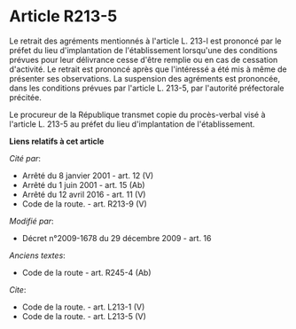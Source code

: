 # Article R213-5

Le retrait des agréments mentionnés à l'article L. 213-l est prononcé par le préfet du lieu d'implantation de l'établissement
lorsqu'une des conditions prévues pour leur délivrance cesse d'être remplie ou en cas de cessation d'activité. Le retrait est
prononcé après que l'intéressé a été mis à même de présenter ses observations. La suspension des agréments est prononcée,
dans les conditions prévues par l'article L. 213-5, par l'autorité préfectorale précitée. 

Le procureur de la République transmet copie du procès-verbal visé à l'article L. 213-5 au préfet du lieu d'implantation de
l'établissement.

**Liens relatifs à cet article**

_Cité par_:

  - Arrêté du 8 janvier 2001 - art. 12 (V)
  - Arrêté du 1 juin 2001 - art. 15 (Ab)
  - Arrêté du 12 avril 2016 - art. 11 (V)
  - Code de la route. - art. R213-9 (V)

_Modifié par_:

  - Décret n°2009-1678 du 29 décembre 2009 - art. 16

_Anciens textes_:

  - Code de la route - art. R245-4 (Ab)

_Cite_:

  - Code de la route. - art. L213-1 (V)
  - Code de la route. - art. L213-5 (V)
